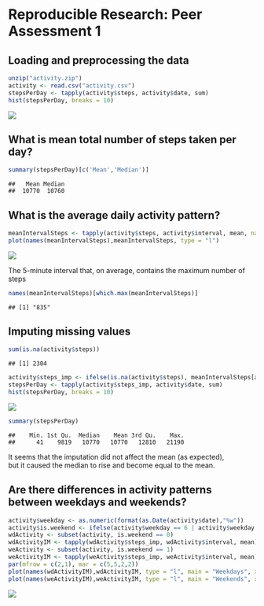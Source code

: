 # Reproducible Research: Peer Assessment 1


## Loading and preprocessing the data


```r
unzip("activity.zip")
activity <- read.csv("activity.csv")
stepsPerDay <- tapply(activity$steps, activity$date, sum)
hist(stepsPerDay, breaks = 10)
```

![](PA1_template_files/figure-html/unnamed-chunk-1-1.png)<!-- -->

## What is mean total number of steps taken per day?


```r
summary(stepsPerDay)[c('Mean','Median')]
```

```
##   Mean Median 
##  10770  10760
```

## What is the average daily activity pattern?


```r
meanIntervalSteps <- tapply(activity$steps, activity$interval, mean, na.rm = TRUE)
plot(names(meanIntervalSteps),meanIntervalSteps, type = "l")
```

![](PA1_template_files/figure-html/unnamed-chunk-3-1.png)<!-- -->

The 5-minute interval that, on average, contains the maximum number of steps  

```r
names(meanIntervalSteps)[which.max(meanIntervalSteps)]
```

```
## [1] "835"
```

## Imputing missing values


```r
sum(is.na(activity$steps))
```

```
## [1] 2304
```

```r
activity$steps_imp <- ifelse(is.na(activity$steps), meanIntervalSteps[as.character(activity$interval)], activity$steps)
stepsPerDay <- tapply(activity$steps_imp, activity$date, sum)
hist(stepsPerDay, breaks = 10)
```

![](PA1_template_files/figure-html/unnamed-chunk-5-1.png)<!-- -->

```r
summary(stepsPerDay)
```

```
##    Min. 1st Qu.  Median    Mean 3rd Qu.    Max. 
##      41    9819   10770   10770   12810   21190
```
It seems that the imputation did not affect the mean (as expected),  
but it caused the median to rise and become equal to the mean.

## Are there differences in activity patterns between weekdays and weekends?


```r
activity$weekday <- as.numeric(format(as.Date(activity$date),"%w"))
activity$is.weekend <- ifelse(activity$weekday == 6 | activity$weekday == 0, 1, 0)
wdActivity <- subset(activity, is.weekend == 0)
wdActivityIM <- tapply(wdActivity$steps_imp, wdActivity$interval, mean)
weActivity <- subset(activity, is.weekend == 1)
weActivityIM <- tapply(weActivity$steps_imp, weActivity$interval, mean)
par(mfrow = c(2,1), mar = c(5,5,2,2))
plot(names(wdActivityIM),wdActivityIM, type = "l", main = "Weekdays", xlab = "" , ylab = "Average Steps",xlim = c(0,2500))
plot(names(weActivityIM),weActivityIM, type = "l", main = "Weekends", xlab = "Interval", ylab = "Average Steps",xlim = c(0,2500))
```

![](PA1_template_files/figure-html/unnamed-chunk-6-1.png)<!-- -->
